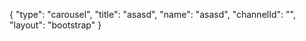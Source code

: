 {
    "type": "carousel",
    "title": "asasd",
    "name": "asasd",
    "channelId": "",
    "layout": "bootstrap"
}